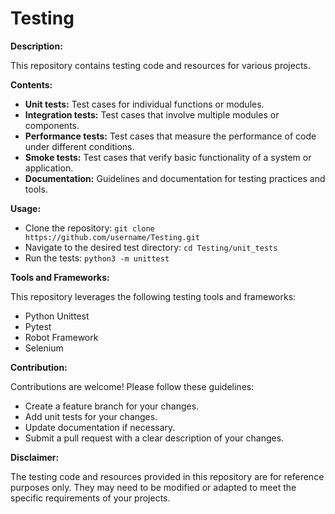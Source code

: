 # Testing

**Description:**

This repository contains testing code and resources for various projects.

**Contents:**

* **Unit tests:** Test cases for individual functions or modules.
* **Integration tests:** Test cases that involve multiple modules or components.
* **Performance tests:** Test cases that measure the performance of code under different conditions.
* **Smoke tests:** Test cases that verify basic functionality of a system or application.
* **Documentation:** Guidelines and documentation for testing practices and tools.

**Usage:**

* Clone the repository: `git clone https://github.com/username/Testing.git`
* Navigate to the desired test directory: `cd Testing/unit_tests`
* Run the tests: `python3 -m unittest`

**Tools and Frameworks:**

This repository leverages the following testing tools and frameworks:

* Python Unittest
* Pytest
* Robot Framework
* Selenium

**Contribution:**

Contributions are welcome! Please follow these guidelines:

* Create a feature branch for your changes.
* Add unit tests for your changes.
* Update documentation if necessary.
* Submit a pull request with a clear description of your changes.

**Disclaimer:**

The testing code and resources provided in this repository are for reference purposes only. They may need to be modified or adapted to meet the specific requirements of your projects.